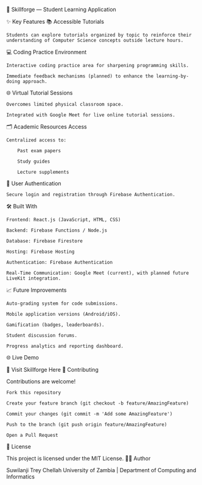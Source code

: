 
🚀 Skillforge — Student Learning Application




✨ Key Features
📚 Accessible Tutorials

    Students can explore tutorials organized by topic to reinforce their understanding of Computer Science concepts outside lecture hours.

💻 Coding Practice Environment

    Interactive coding practice area for sharpening programming skills.

    Immediate feedback mechanisms (planned) to enhance the learning-by-doing approach.

🌐 Virtual Tutorial Sessions

    Overcomes limited physical classroom space.

    Integrated with Google Meet for live online tutorial sessions.

🗂️ Academic Resources Access

    Centralized access to:

        Past exam papers

        Study guides

        Lecture supplements

🔐 User Authentication

    Secure login and registration through Firebase Authentication.

🛠️ Built With

    Frontend: React.js (JavaScript, HTML, CSS)

    Backend: Firebase Functions / Node.js

    Database: Firebase Firestore

    Hosting: Firebase Hosting

    Authentication: Firebase Authentication

    Real-Time Communication: Google Meet (current), with planned future LiveKit integration.

📈 Future Improvements

    Auto-grading system for code submissions.

    Mobile application versions (Android/iOS).

    Gamification (badges, leaderboards).

    Student discussion forums.

    Progress analytics and reporting dashboard.

🌐 Live Demo

🔗 Visit Skillforge Here
🤝 Contributing

Contributions are welcome!

    Fork this repository

    Create your feature branch (git checkout -b feature/AmazingFeature)

    Commit your changes (git commit -m 'Add some AmazingFeature')

    Push to the branch (git push origin feature/AmazingFeature)

    Open a Pull Request

📝 License

This project is licensed under the MIT License.
👨‍💻 Author

Suwilanji Trey Chellah
University of Zambia | Department of Computing and Informatics
